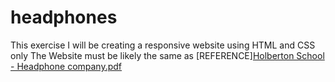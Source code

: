 # headphones

This exercise I will be creating a responsive website using HTML and CSS only
The Website must be likely the same as [REFERENCE][Holberton School - Headphone company.pdf](https://github.com/Zamavundla/headphones/files/12045658/Holberton.School.-.Headphone.company.pdf)
